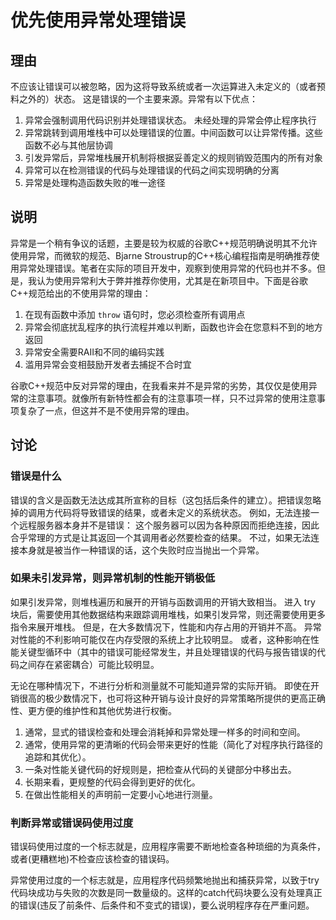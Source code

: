 <h1>优先使用异常处理错误</h1>

<h2>理由</h2>
不应该让错误可以被忽略，因为这将导致系统或者一次运算进入未定义的（或者预料之外的）状态。 这是错误的一个主要来源。异常有以下优点：

1. 异常会强制调用代码识别并处理错误状态。 未经处理的异常会停止程序执行
2. 异常跳转到调用堆栈中可以处理错误的位置。中间函数可以让异常传播。这些函数不必与其他层协调
3. 引发异常后，异常堆栈展开机制将根据妥善定义的规则销毁范围内的所有对象
4. 异常可以在检测错误的代码与处理错误的代码之间实现明确的分离
5. 异常是处理构造函数失败的唯一途径

<h2>说明</h2>
异常是一个稍有争议的话题，主要是较为权威的谷歌C++规范明确说明其不允许使用异常，而微软的规范、Bjarne Stroustrup的C++核心编程指南是明确推荐使用异常处理错误。笔者在实际的项目开发中，观察到使用异常的代码也并不多。但是，我认为使用异常利大于弊并推荐你使用，尤其是在新项目中。下面是谷歌C++规范给出的不使用异常的理由：

1. 在现有函数中添加 `throw` 语句时，您必须检查所有调用点
2. 异常会彻底扰乱程序的执行流程并难以判断，函数也许会在您意料不到的地方返回
3. 异常安全需要RAII和不同的编码实践
4. 滥用异常会变相鼓励开发者去捕捉不合时宜

谷歌C++规范中反对异常的理由，在我看来并不是异常的劣势，其仅仅是使用异常的注意事项。就像所有新特性都会有的注意事项一样，只不过异常的使用注意事项复杂了一点，但这并不是不使用异常的理由。

<h2>讨论</h2>

<h3>错误是什么</h3>

错误的含义是函数无法达成其所宣称的目标（这包括后条件的建立）。把错误忽略掉的调用方代码将导致错误的结果，或者未定义的系统状态。 例如，无法连接一个远程服务器本身并不是错误： 这个服务器可以因为各种原因而拒绝连接，因此合乎常理的方式是让其返回一个其调用者必然要检查的结果。 不过，如果无法连接本身就是被当作一种错误的话，这个失败时应当抛出一个异常。

<h3>如果未引发异常，则异常机制的性能开销极低</h3>

如果引发异常，则堆栈遍历和展开的开销与函数调用的开销大致相当。 进入 try 块后，需要使用其他数据结构来跟踪调用堆栈，如果引发异常，则还需要使用更多指令来展开堆栈。 但是，在大多数情况下，性能和内存占用的开销并不高。 异常对性能的不利影响可能仅在内存受限的系统上才比较明显。 或者，这种影响在性能关键型循环中（其中的错误可能经常发生，并且处理错误的代码与报告错误的代码之间存在紧密耦合）可能比较明显。

无论在哪种情况下，不进行分析和测量就不可能知道异常的实际开销。 即使在开销很高的极少数情况下，也可将这种开销与设计良好的异常策略所提供的更高正确性、更方便的维护性和其他优势进行权衡。

1. 通常，显式的错误检查和处理会消耗掉和异常处理一样多的时间和空间。
2. 通常，使用异常的更清晰的代码会带来更好的性能（简化了对程序执行路径的追踪和其优化）。
3. 一条对性能关键代码的好规则是，把检查从代码的关键部分中移出去。
4. 长期来看，更规整的代码会得到更好的优化。
5. 在做出性能相关的声明前一定要小心地进行测量。

<h3>判断异常或错误码使用过度</h3>

错误码使用过度的一个标志就是，应用程序需要不断地检查各种琐细的为真条件，或者(更糟糕地)不检查应该检查的错误码。

异常使用过度的一个标志就是，应用程序代码频繁地抛出和捕获异常，以致于try代码块成功与失败的次数是同一数量级的。这样的catch代码块要么没有处理真正的错误(违反了前条件、后条件和不变式的错误)，要么说明程序存在严重问题。
